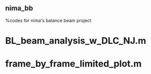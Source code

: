 ## nima_bb
%codes for nima's balance beam project 

# BL_beam_analysis_w_DLC_NJ.m
# frame_by_frame_limited_plot.m
